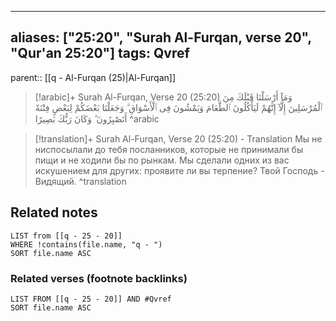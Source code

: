 
---
aliases: ["25:20", "Surah Al-Furqan, verse 20", "Qur'an 25:20"]
tags: Qvref
---

parent:: [[q - Al-Furqan (25)|Al-Furqan]]

> [!arabic]+ Surah Al-Furqan, Verse 20 (25:20)
> <span class="quran-arabic">وَمَآ أَرْسَلْنَا قَبْلَكَ مِنَ ٱلْمُرْسَلِينَ إِلَّآ إِنَّهُمْ لَيَأْكُلُونَ ٱلطَّعَامَ وَيَمْشُونَ فِى ٱلْأَسْوَاقِ ۗ وَجَعَلْنَا بَعْضَكُمْ لِبَعْضٍ فِتْنَةً أَتَصْبِرُونَ ۗ وَكَانَ رَبُّكَ بَصِيرًا</span>
^arabic

> [!translation]+ Surah Al-Furqan, Verse 20 (25:20) - Translation
> Мы не ниспосылали до тебя посланников, которые не принимали бы пищи и не ходили бы по рынкам. Мы сделали одних из вас искушением для других: проявите ли вы терпение? Твой Господь - Видящий.
^translation



## Related notes
```dataview
LIST from [[q - 25 - 20]]
WHERE !contains(file.name, "q - ")
SORT file.name ASC
```

### Related verses (footnote backlinks)
```dataview
LIST FROM [[q - 25 - 20]] AND #Qvref
SORT file.name ASC
```

